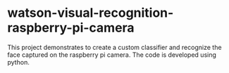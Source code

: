 # watson-visual-recognition-raspberry-pi-camera
This project demonstrates to create a custom classifier and recognize the face captured on the raspberry pi camera. The code is developed using python.
